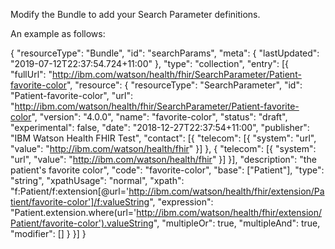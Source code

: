 Modify the Bundle to add your Search Parameter definitions.  

An example as follows: 

{
	"resourceType": "Bundle",
	"id": "searchParams",
	"meta": {
		"lastUpdated": "2019-07-12T22:37:54.724+11:00"
	},
	"type": "collection",
	"entry": [{
		"fullUrl": "http://ibm.com/watson/health/fhir/SearchParameter/Patient-favorite-color",
		"resource": {
			"resourceType": "SearchParameter",
			"id": "Patient-favorite-color",
			"url": "http://ibm.com/watson/health/fhir/SearchParameter/Patient-favorite-color",
			"version": "4.0.0",
			"name": "favorite-color",
			"status": "draft",
			"experimental": false,
			"date": "2018-12-27T22:37:54+11:00",
			"publisher": "IBM Watson Health FHIR Test",
			"contact": [{
				"telecom": [{
					"system": "url",
					"value": "http://ibm.com/watson/health/fhir"
				}]
			},
			{
				"telecom": [{
					"system": "url",
					"value": "http://ibm.com/watson/health/fhir"
				}]
			}],
			"description": "the patient's favorite color",
			"code": "favorite-color",
			"base": ["Patient"],
			"type": "string",
			"xpathUsage": "normal",
			"xpath": "f:Patient/f:extension[@url='http://ibm.com/watson/health/fhir/extension/Patient/favorite-color']/f:valueString",
			"expression": "Patient.extension.where(url='http://ibm.com/watson/health/fhir/extension/Patient/favorite-color').valueString",
			"multipleOr": true,
			"multipleAnd": true,
			"modifier": []
		}
	}]
}
